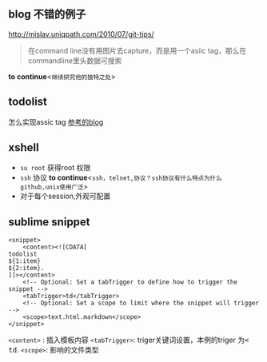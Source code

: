 ## blog 不错的例子
http://mislav.uniqpath.com/2010/07/git-tips/
>在command line没有用图片去capture，而是用一个asiic tag，那么在commandline里头数据可搜索

__to continue__<`继续研究他的独特之处`>

## todolist 
怎么实现assic tag [参考的blog](http://mislav.uniqpath.com/2010/07/git-tips/
) 

## xshell

- `su root` 获得root 权限
- `ssh` 协议 
__to continue__<`ssh，telnet,协议？ssh协议有什么特点为什么github,unix使用广泛`>
- 对于每个session,外观可配置

## sublime snippet

```
<snippet>
    <content><![CDATA[
todolist 
${1:item} 
${2:item}.
]]></content>
    <!-- Optional: Set a tabTrigger to define how to trigger the snippet -->
    <tabTrigger>td</tabTrigger>
    <!-- Optional: Set a scope to limit where the snippet will trigger -->
    <scope>text.html.markdown</scope>
</snippet>

```
`<content>` : 插入模板内容
`<tabTrigger>`: triger关键词设置，本例的triger 为<kbd><</kbd> <kbd>td</kbd>.
`<scope>`: 影响的文件类型

